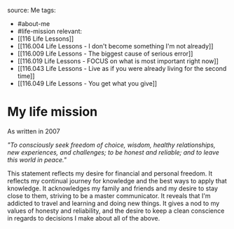 source: Me
tags:
- #about-me 
- #life-mission
relevant:
- [[116 Life Lessons]]
- [[116.004 Life Lessons - I don't become something I'm not already]]
- [[116.009 Life Lessons - The biggest cause of serious error]]
- [[116.019 Life Lessons - FOCUS on what is most important right now]]
- [[116.043 Life Lessons - Live as if you were already living for the second time]]
- [[116.049 Life Lessons - You get what you give]]

# My life mission

As written in 2007

_"To consciously seek freedom of choice, wisdom, healthy relationships, new experiences, and challenges; to be honest and reliable; and to leave this world in peace."_

This statement reflects my desire for financial and personal freedom. 
It reflects my continual journey for knowledge and the best ways to apply that knowledge. 
It acknowledges my family and friends and my desire to stay close to them, striving to be a master communicator. 
It reveals that I'm addicted to travel and learning and doing new things. 
It gives a nod to my values of honesty and reliability, and the desire to keep a clean conscience in regards to decisions I make about all of the above.